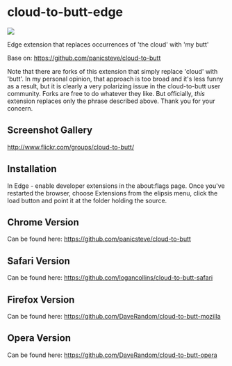 cloud-to-butt-edge
=============

![](logo.png)

Edge extension that replaces occurrences of 'the cloud' with 'my butt'

Base on: https://github.com/panicsteve/cloud-to-butt

Note that there are forks of this extension that simply replace 'cloud' with 'butt'.
In my personal opinion, that approach is too broad and it's less funny as a result, but it is clearly a very
polarizing issue in the cloud-to-butt user community.  Forks are free to do whatever they like.  But officially, _this_ extension replaces only the phrase described above. Thank you for your concern.

Screenshot Gallery
------------------

http://www.flickr.com/groups/cloud-to-butt/

Installation
------------

In Edge - enable developer extensions in the about:flags page.
Once you've restarted the browser, choose Extensions from the elipsis menu, click the load button and point it at the folder holding the source.

Chrome Version
--------------

Can be found here: https://github.com/panicsteve/cloud-to-butt

Safari Version
--------------

Can be found here: https://github.com/logancollins/cloud-to-butt-safari

Firefox Version
---------------

Can be found here: https://github.com/DaveRandom/cloud-to-butt-mozilla


Opera Version
---------------

Can be found here: https://github.com/DaveRandom/cloud-to-butt-opera

